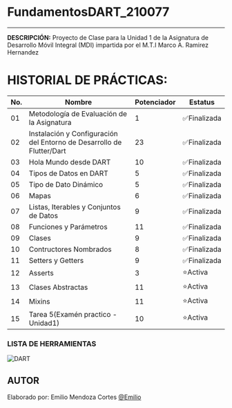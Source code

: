# FundamentosDART_210077
----

**DESCRIPCIÓN:**
Proyecto de Clase para la Unidad 1 de la Asignatura de Desarrollo Móvil Integral 
(MDI) impartida por el M.T.I Marco A. Ramirez Hernandez

# HISTORIAL DE PRÁCTICAS:

|No. |Nombre |Potenciador |Estatus |
|--|--|--|--|
|01|Metodología de Evaluación de la Asignatura|1|✅Finalizada|
|02|Instalación y Configuración del Entorno de Desarrollo de Flutter/Dart|23|✅Finalizada
|03|Hola Mundo desde DART|10|✅Finalizada|
|04|Tipos de Datos en DART|5|✅Finalizada|
|05|Tipo de Dato Dinámico|5|✅Finalizada|
|06|Mapas|6|✅Finalizada|
|07|Listas, Iterables y Conjuntos de Datos|9|✅Finalizada|
|08|Funciones y Parámetros|11|✅Finalizada|
|09|Clases|9|✅Finalizada|
|10|Contructores Nombrados|8|✅Finalizada|
|11|Setters y Getters|9|✅Finalizada|
|12|Asserts|3|⭐Activa|
|13|Clases Abstractas|11|⭐Activa|
|14|Mixins|11|⭐Activa|
|15|Tarea 5(Examén practico - Unidad1)|10|⭐Activa|

### LISTA DE HERRAMIENTAS
![DART](https://img.shields.io/badge/Dart-0175C2?style=for-the-badge&logo=dart&logoColor=white)

## AUTOR
Elaborado por: Emilio Mendoza Cortes [@Emilio](https://github.com/EmilioMendozaCortes)